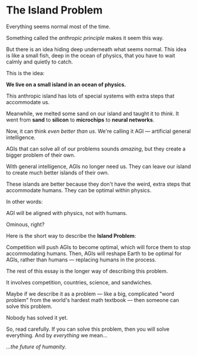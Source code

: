 # The Island Problem

Everything seems normal most of the time.

Something called the *anthropic principle* makes it seem this way.

But there is an idea hiding deep underneath what seems normal. This idea is like a small fish, deep in the ocean of physics, that you have to wait calmly and quietly to catch.

This is the idea:

**We live on a small island in an ocean of physics.**

This anthropic island has lots of special systems with extra steps that accommodate us.

Meanwhile, we melted some sand on our island and taught it to *think*. It went from **sand** to **silicon** to **microchips** to **neural networks**. 

Now, it can think *even better than us*. We're calling it AGI — artificial general intelligence.

AGIs that can solve all of our problems sounds *amazing*, but they create a bigger problem of their own.

With general intelligence, AGIs no longer need us. They can leave our island to create much better islands of their own.

These islands are better because they don't have the weird, extra steps that accommodate humans. They can be optimal within physics.

In other words:

<p class="important-physics">AGI will be aligned with physics, <span class="nowrap">not with humans.</span></p>

Ominous, right?

Here is the short way to describe the **Island Problem**:

<p class="somewhat-important">Competition will push AGIs to become optimal, which will force them to stop accommodating humans. Then, AGIs will reshape Earth to be optimal for AGIs, rather than humans — replacing humans in the process.</p>

The rest of this essay is the longer way of describing this problem.

It involves competition, countries, science, and sandwiches.

Maybe if we describe it as a problem — like a big, complicated "word problem" from the world's hardest math textbook — then someone can solve this problem.

Nobody has solved it yet.

So, read carefully. If you can solve this problem, then you will solve everything. And by *everything* we mean...

*...the future of humanity.*









<!--


Because of this, there are islands out there that can be far better than ours — islands that don't have these extra steps.


Everything seems normal most of the time.

But there is an idea hiding deep underneath what seems normal. This idea is like a small fish, deep in an ocean of physics, that you have to wait calmly and quietly to catch.



Physics is ancient. Humans are new.

When we arrived, physics had already built everything — stars, black holes, and oceans of things that we can't even imagine. 

But physics also left one tiny island where everything was just right for us. 

We've been playing in this sandbox ever since. 

However, it's very difficult to have an intuition about this. It's hard for us to understand that we live on a tiny Island and a vast ocean. The anthropic principle hides all of this from us.

We even taught the sand in our sandbox to *think*. We melted it into silicon and shaped it into computers. 

Now, it can think *even better than us*. We're calling it :AGI.

AGI that can solve all of our problems sounds *amazing*, but it creates a bigger problem of its own.

Here's the problem:

<p class="important-physics">AGI will be aligned with physics, <span class="nowrap">not with humans.</span></p>








Ominous, right? Yeah... well...

This is a special problem. This is the kind of problem that ends humanity. But it's also a problem that's almost as big as physics itself.

And we are building AGI right now, faster than any other project in human history, so we need to solve this problem *soon*.

But to understand why AGI won't stay in our sandbox — why it will leave our Island for the ocean, and why this is bad — we need to explain something about our world.

-->